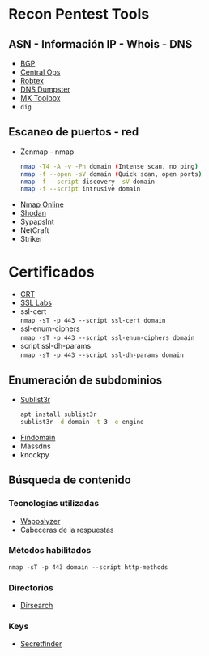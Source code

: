 # Recon Pentest Tools

## ASN - Información IP - Whois - DNS

* [BGP](https://bgp.he.net)
* [Central Ops](https://centralops.net/co/)
* [Robtex](https://www.robtex.com/)
* [DNS Dumpster](https://dnsdumpster.com/)
* [MX Toolbox](https://mxtoolbox.com)
* `dig`

## Escaneo de puertos - red

* Zenmap - nmap
    ```bash
    nmap -T4 -A -v -Pn domain (Intense scan, no ping)
    nmap -f --open -sV domain (Quick scan, open ports)
    nmap -f --script discovery -sV domain
    nmap -f --script intrusive domain
    ```
* [Nmap Online](https://hackertarget.com/nmap-online-port-scanner/)
* [Shodan](https://shodan.io)
* SypapsInt
* NetCraft
* Striker

# Certificados

* [CRT](https://crt.sh)
* [SSL Labs](https://www.ssllabs.com)
* ssl-cert  
    ```nmap -sT -p 443 --script ssl-cert domain```
* ssl-enum-ciphers  
	```nmap -sT -p 443 --script ssl-enum-ciphers domain```
* script ssl-dh-params  
	```nmap -sT -p 443 --script ssl-dh-params domain```

## Enumeración de subdominios

* [Sublist3r](https://github.com/aboul3la/Sublist3r)
	```bash
    apt install sublist3r
	sublist3r -d domain -t 3 -e engine
    ```
* [Findomain](https://github.com/Findomain/Findomain)
* Massdns
* knockpy

## Búsqueda de contenido

### Tecnologías utilizadas

* [Wappalyzer](https://www.wappalyzer.com/)
* Cabeceras de la respuestas

### Métodos habilitados

`nmap -sT -p 443 domain --script http-methods`

### Directorios

* [Dirsearch](https://github.com/maurosoria/dirsearch)

### Keys

* [Secretfinder](https://github.com/m4ll0k/SecretFinder)
